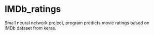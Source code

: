 # IMDb_ratings

Small neural network project, program predicts movie ratings based on IMDb dataset from keras.
